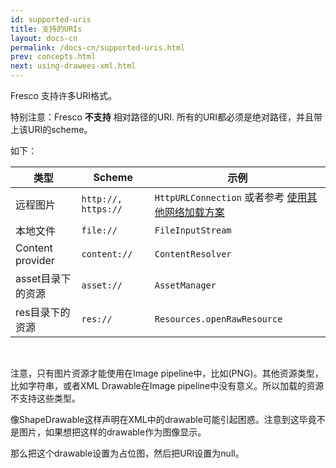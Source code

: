 ```yaml
---
id: supported-uris
title: 支持的URIs
layout: docs-cn
permalink: /docs-cn/supported-uris.html
prev: concepts.html
next: using-drawees-xml.html
---
```


Fresco 支持许多URI格式。

特别注意：Fresco **不支持** 相对路径的URI. 所有的URI都必须是绝对路径，并且带上该URI的scheme。

如下：


| 类型 | Scheme | 示例 |
| ---------------- | ------- | ------------- |
| 远程图片 | `http://,` `https://` | `HttpURLConnection` 或者参考 [使用其他网络加载方案](using-other-network-layers.html) |
| 本地文件 | `file://` | `FileInputStream` |
| Content provider | `content://` | `ContentResolver` |
| asset目录下的资源 | `asset://` | `AssetManager` |
| res目录下的资源 | `res://` | `Resources.openRawResource` |


<br/>

注意，只有图片资源才能使用在Image
pipeline中，比如(PNG)。其他资源类型，比如字符串，或者XML Drawable在Image
pipeline中没有意义。所以加载的资源不支持这些类型。

像ShapeDrawable这样声明在XML中的drawable可能引起困惑。注意到这毕竟不是图片，如果想把这样的drawable作为图像显示。

那么把这个drawable设置为占位图，然后把URI设置为null。
